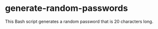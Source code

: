 # generate-random-passwords
This Bash script generates a random password that is 20 characters long.
